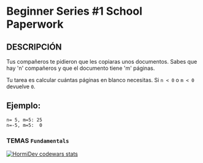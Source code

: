 # Beginner Series #1 School Paperwork


## DESCRIPCIÓN
Tus compañeros te pidieron que les copiaras unos documentos. Sabes que hay 'n' compañeros y que el documento tiene 'm' páginas.

Tu tarea es calcular cuántas páginas en blanco necesitas. Si `n < 0` o `m < 0` devuelve `0`.



## Ejemplo:
```
n= 5, m=5: 25
n=-5, m=5:  0
```


### TEMAS `Fundamentals`

<a href="https://www.codewars.com/users/HormiDev"><img src="https://www.codewars.com/users/HormiDev/badges/micro" alt="HormiDev codewars stats"></a>

